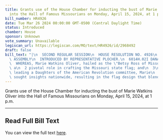 ```yaml
---
title: Grants use of the House Chamber for inducting the bust of Marie Watkins Oliver
  into the Hall of Famous Missourians on Monday, April 15, 2024, at 1 p.m.
bill_number: HR4926
date: Tue Mar 26 2024 00:00:00 GMT-0500 (Central Daylight Time)
status: Introduced
chamber: House
sponsor: Unknown
vote_summary: Unavailable
legiscan_url: https://legiscan.com/MO/text/HR4926/id/2968492
draft: false
bill_text: "|\n  SECOND REGULAR SESSION\n  HOUSE RESOLUTION NO. 4926\n  102ND GENERAL\
  \ ASSEMBLY\n  INTRODUCED BY REPRESENTATIVE PLOCHER.\n  6014H.02I DANARADEMANMILLER,ChiefClerk\n\
  \  WHEREAS, Marie Watkins Oliver, hailed as the \"Betsy Ross of Missouri,\" played\
  \ a\n  2 pivotal role in crafting the Missouri state flag; and\n  3\n  4 WHEREAS,\
  \ leading a Daughters of the American Revolution committee, Marie\n  5 Watkins Oliver\
  \ sought insights nationwide, resulting in the flag design that blends red, white,"
---
```

Grants use of the House Chamber for inducting the bust of Marie Watkins Oliver into the Hall of Famous Missourians on Monday, April 15, 2024, at 1 p.m.

---

## Read Full Bill Text

You can view the full text [here](https://legiscan.com/MO/text/HR4926/id/2968492).

